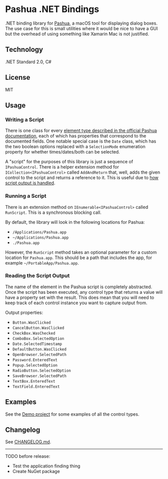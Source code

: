 # Pashua .NET Bindings

.NET binding library for [Pashua](https://www.bluem.net/en/projects/pashua/), a macOS tool for displaying dialog boxes.  The use case for this is small utilities where it would be nice to have a GUI but the overhead of using something like Xamarin Mac is not justified.

## Technology

.NET Standard 2.0, C#

## License

MIT

## Usage

### Writing a Script

There is one class for every [element type described in the official Pashua documentation](https://www.bluem.net/pashua-docs-latest.html), each of which has properties that correspond to the documented fields.  One notable special case is the `Date` class, which has the two boolean options replaced with a `SelectionMode` enumeration property for whether times/dates/both can be selected.

A "script" for the purposes of this library is just a sequence of `IPashuaControl`. There is a helper extension method for `ICollection<IPashuaControl>` called `AddAndReturn` that, well, adds the given control to the script and returns a reference to it.  This is useful due to [how script output is handled](#reading-the-script-output).

### Running a Script

There is an extension method on `IEnumerable<IPashuaControl>` called `RunScript`.  This is a synchronous blocking call.

By default, the library will look in the following locations for Pashua:

* `/Applications/Pashua.app`
* `~/Applications/Pashua.app`
* `./Pashua.app`

However, the `RunScript` method takes an optional parameter for a custom location for `Pashua.app`.  This should be a path that includes the app, for example `~/PortableApp/Pashua.app`.

### Reading the Script Output

The name of the element in the Pashua script is completely abstracted.  Once the script has been executed, any control type that returns a value will have a property set with the result.  This does mean that you will need to keep track of each control instance you want to capture output from.

Output properties:

* `Button.WasClicked`
* `CancelButton.WasClicked`
* `CheckBox.WasChecked`
* `ComboBox.SelectedOption`
* `Date.SelectedTimestamp`
* `DefaultButton.WasClicked`
* `OpenBrowser.SelectedPath`
* `Password.EnteredText`
* `Popup.SelectedOption`
* `RadioButton.SelectedOption`
* `SaveBrowser.SelectedPath`
* `TextBox.EnteredText`
* `TextField.EnteredText`

## Examples

See the [Demo project](src/PashuaNetBindings.Demo/Program.cs) for some examples of all the control types.

## Changelog

See [CHANGELOG.md](CHANGELOG.md).

--------------------

TODO before release:

* Test the application finding thing
* Create NuGet package

